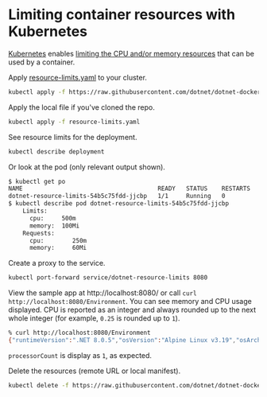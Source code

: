 # Limiting container resources with Kubernetes

[Kubernetes](https://kubernetes.io/) enables [limiting the CPU and/or memory resources](https://kubernetes.io/docs/concepts/configuration/manage-resources-containers/) that can be used by a container.

Apply [resource-limits.yaml](resource-limits.yaml) to your cluster.

```bash
kubectl apply -f https://raw.githubusercontent.com/dotnet/dotnet-docker/main/samples/kubernetes/resource-limits/resource-limits.yaml
```

Apply the local file if you've cloned the repo.

```bash
kubectl apply -f resource-limits.yaml
```

See resource limits for the deployment.

```bash
kubectl describe deployment
```

Or look at the pod (only relevant output shown).

```bash
$ kubectl get po
NAME                                      READY   STATUS    RESTARTS   AGE
dotnet-resource-limits-54b5c75fdd-jjcbp   1/1     Running   0          12s
$ kubectl describe pod dotnet-resource-limits-54b5c75fdd-jjcbp
    Limits:
      cpu:     500m
      memory:  100Mi
    Requests:
      cpu:        250m
      memory:     60Mi
```

Create a proxy to the service.

```bash
kubectl port-forward service/dotnet-resource-limits 8080
```

View the sample app at http://localhost:8080/ or call `curl http://localhost:8080/Environment`. You can see memory and CPU usage displayed. CPU is reported as an integer and always rounded up to the next whole integer (for example, `0.25` is rounded up to `1`).

```bash
% curl http://localhost:8080/Environment
{"runtimeVersion":".NET 8.0.5","osVersion":"Alpine Linux v3.19","osArchitecture":"X64","user":"root","processorCount":1,"totalAvailableMemoryBytes":78643200,"memoryLimit":104857600,"memoryUsage":34095104,"hostName":"dotnet-resource-limits-8685bd4b75-jltn5"}
```

`processorCount` is display as `1`, as expected.

Delete the resources (remote URL or local manifest).

```bash
kubectl delete -f https://raw.githubusercontent.com/dotnet/dotnet-docker/main/samples/kubernetes/resource-limits/resource-limits.yaml
```
